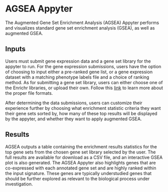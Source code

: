 # AGSEA Appyter

The Augmented Gene Set Enrichment Analysis (AGSEA) Appyter performs and visualizes standard gene set enrichment analysis (GSEA), as well as augmented GSEA.

## Inputs
Users must submit gene expression data and a gene set library for the appyter to run. For the gene expression submissions, users have the option of choosing to input either a pre-ranked gene list, or a gene expression dataset with a matching phenotype labels file and a choice of ranking method. As for submitting a gene set library, users can either choose one of the Enrichr libraries, or upload their own. 
Follow this [link](https://software.broadinstitute.org/cancer/software/gsea/wiki/index.php/Data_formats) to learn more about the proper file formats.

After determining the data submissions, users can customize their experience further by choosing what enrichment statistic criteria they want their gene sets sorted by, how many of these top results will be displayed by the appyter, and whether they want to apply augmented GSEA.

## Results
AGSEA outputs a table containing the enrichment results statistics for the top gene sets from the chosen gene set library selected by the user. The full results are available for download as a CSV file, and an interactive GSEA plot is also generated. The AGSEA Appyter also highlights genes that are co-expressed with each annotated gene set and are highly ranked within the input signature. These genes are typically understudied genes that should be further explored as relevant to the biological process under investigation. 
